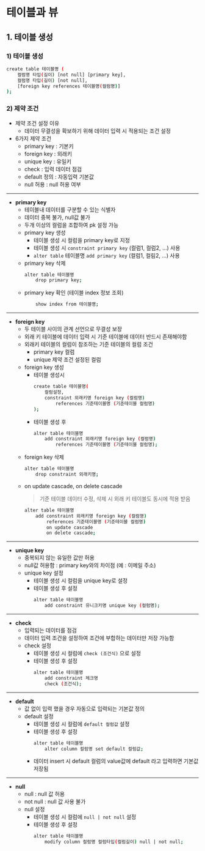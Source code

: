 # 테이블과 뷰
## 1. 테이블 생성
### 1) 테이블 생성
```bash
create table 테이블명 (
    컬럼명 타입(길이) [not null] [primary key],
    컬럼명 타입(길이) [not null],
    [foreign key references 테이블명(컬럼명)]
);
```
### 2) 제약 조건
- 제약 조건 설정 이유
  - 데이터 무결성을 확보하기 위해 데이터 입력 시 적용되는 조건 설정
- 6가지 제약 조건
  - primary key : 기본키
  - foreign key : 외래키
  - unique key : 유일키
  - check : 입력 데이터 점검
  - default 정의 : 자동입력 기본값
  - null 허용 : null 허용 여부
----
- **primary key**
  - 테이블내 데이터를 구분할 수 있는 식별자
  - 데이터 중복 불가, null값 불가
  - 두개 이상의 컬럼을 조합하여 pk 설정 가능
  - primary key 생성
    - 테이블 생성 시 컬럼을 primary key로 지정
    - 테이블 생성 시 `constraint primary key` (컬럼1, 컬럼2, ...) 사용
    - `alter table` 테이블명 `add primary key` (컬럼1, 컬림2, ...) 사용
  - primary key 삭제
      ```bash
      alter table 테이블명
          drop primary key;
      ```
  - primary key 확인 (테이블 index 정보 조회)
      ```bash
          show index from 테이블명;
      ```
----
- **foreign key**
  - 두 테이블 사이의 관계 선언으로 무결성 보장
  - 외래 키 테이블에 데이터 입력 시 기준 테이블에 데이터 반드시 존재해야함
  - 외래키 테이블의 컬럼이 참조하는 기준 테이블의 컬럼 조건
    - primary key 컬럼
    - unique 제약 조건 설정된 컬럼
  - foreign key 생성
    - 테이블 생성시
        ```bash
        create table 테이블명(
            컬럼설정,
            constraint 외래키명 foreign key (컬럼명)
                references 기준테이블명 (기준테이블 컬럼명)
        );
        ```
    - 테이블 생성 후
        ```bash
        alter table 테이블명
            add constraint 외래키명 foreign key (컬럼명)
                references 기준테이블명 (기준테이블 컬럼명);
        ```
  - foreign key 삭제
    ```bash
    alter table 테이블명
        drop constraint 외래키명;
    ```
  - on update cascade, on delete cascade
    >기준 테이블 데이터 수정, 삭제 시 외래 키 테이블도 동시에 적용 받음
    ```bash
    alter table 테이블명
        add constraint 외래키명 foreign key (컬럼명)
            references 기준테이블명 (기준테이블 컬럼명)
            on update cascade
            on delete cascade;
    ```
----
- **unique key**
  - 중복되지 않는 유일한 값만 허용
  - null값 허용함 : primary key와의 차이점 (예 : 이메일 주소)
  - unique key 설정
    - 테이블 생성 시 컬럼을 unique key로 설정
    - 테이블 생성 후 설정
        ```bash
        alter table 테이블명
            add constraint 유니크키명 unique key (컬럼명);
        ```
----
- **check**
  - 입력되는 데이터를 점검
  - 데이터 입력 조건을 설정하여 조건에 부합하는 데이터만 저장 가능함
  - check 설정
    - 테이블 생성 시 컬럼에 `check (조건식)` 으로 설정
    - 테이블 생성 후 설정
        ```bash
        alter table 테이블명
            add constraint 체크명
            check (조건식);
        ```
----
- **default**
  - 값 없이 입력 했을 경우 자동으로 입력되는 기본값 정의
  - default 설정
    - 테이블 생성 시 컬럼에 `default 컬럼값` 설정
    - 테이블 생성 후 설정
        ```bash
        alter table 테이블명
            alter column 컬럼명 set default 컬럼값;
        ```
    - 데이터 insert 시 default 컬럼의 value값에 default 라고 입력하면 기본값 저장됨
----
- **null**
  - null : null 값 허용
  - not null : null 값 사용 불가
  - null 설정
    - 테이블 생성 시 컬럼에 `null | not null` 설정
    - 테이블 생성 후 설정
        ```bash
        alter table 테이블명
            modify column 컬럼명 컬럼타입(컬럼길이) null | not null;
        ```
        

